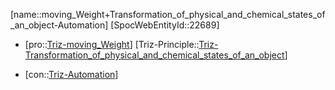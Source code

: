 ﻿---
type: TrizContradiction
aliases:
- moving_Weight+Transformation_of_physical_and_chemical_states_of_an_object-Automation
license: CC BY-SA 4.0
copyright: https://github.com/SpocWeb
IsDeleted: false
IsReadOnly: false
Confidential: public
tags: 
- Triz/Contradiction
---
[name::moving_Weight+Transformation_of_physical_and_chemical_states_of_an_object-Automation]
[SpocWebEntityId::22689]
+ [pro::[Triz-moving_Weight](tech/Triz/Parameter/Triz-moving_Weight.md)]
[Triz-Principle::[Triz-Transformation_of_physical_and_chemical_states_of_an_object](tech/Triz/Principle/Triz-Transformation_of_physical_and_chemical_states_of_an_object.md)]
- [con::[Triz-Automation](tech/Triz/Parameter/Triz-Automation.md)]

